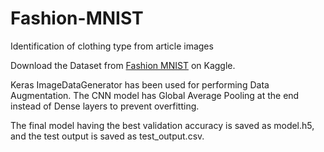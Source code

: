 # Fashion-MNIST
Identification of clothing type from article images


Download the Dataset from [Fashion MNIST](https://www.kaggle.com/zalando-research/fashionmnist/downloads/fashionmnist.zip/4) on Kaggle.

Keras ImageDataGenerator has been used for performing Data Augmentation. The CNN model has Global Average Pooling at the end instead of Dense layers to prevent overfitting.

The final model having the best validation accuracy is saved as model.h5, and the test output is saved as test_output.csv.
